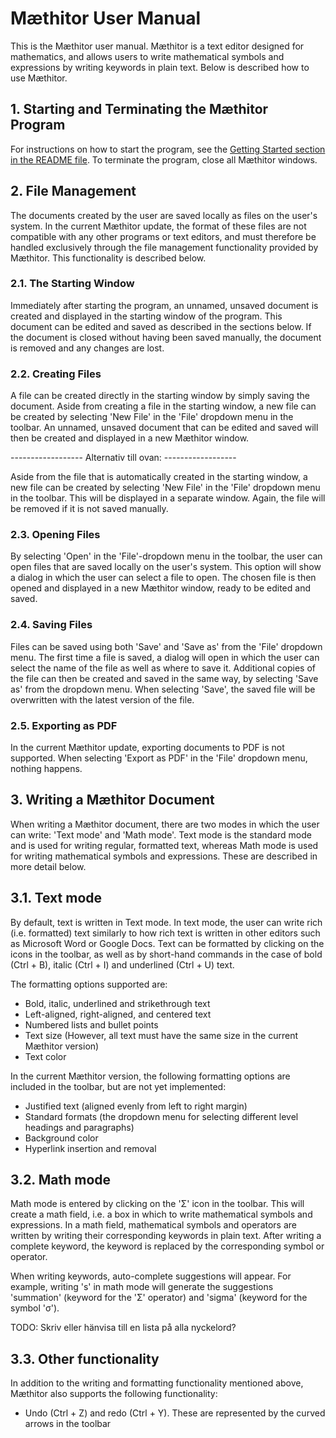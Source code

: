 # Mæthitor User Manual
This is the Mæthitor user manual. Mæthitor is a text editor designed for mathematics, and allows users to write mathematical symbols and expressions by writing keywords in plain text. Below is described how to use Mæthitor.

## 1. Starting and Terminating the Mæthitor Program
For instructions on how to start the program, see the [Getting Started section in the README file](README.md#getting-started). To terminate the program, close all Mæthitor windows.

## 2. File Management
The documents created by the user are saved locally as files on the user's system. In the current Mæthitor update, the format of these files are not compatible with any other programs or text editors, and must therefore be handled exclusively through the file management functionality provided by Mæthitor. This functionality is described below.

### 2.1. The Starting Window
Immediately after starting the program, an unnamed, unsaved document is created and displayed in the starting window of the program. This document can be edited and saved as described in the sections below. If the document is closed without having been saved manually, the document is removed and any changes are lost.

### 2.2. Creating Files
A file can be created directly in the starting window by simply saving the document. Aside from creating a file in the starting window, a new file can be created by selecting 'New File' in the 'File' dropdown menu in the toolbar. An unnamed, unsaved document that can be edited and saved will then be created and displayed in a new Mæthitor window.

------------------ Alternativ till ovan: ------------------

Aside from the file that is automatically created in the starting window, a new file can be created by selecting 'New File' in the 'File' dropdown menu in the toolbar. This will be displayed in a separate window. Again, the file will be removed if it is not saved manually.

### 2.3. Opening Files
By selecting 'Open' in the 'File'-dropdown menu in the toolbar, the user can open files that are saved locally on the user's system. This option will show a dialog in which the user can select a file to open. The chosen file is then opened and displayed in a new Mæthitor window, ready to be edited and saved.

### 2.4. Saving Files
Files can be saved using both 'Save' and 'Save as' from the 'File' dropdown menu. The first time a file is saved, a dialog will open in which the user can select the name of the file as well as where to save it. Additional copies of the file can then be created and saved in the same way, by selecting 'Save as' from the dropdown menu. When selecting 'Save', the saved file will be overwritten with the latest version of the file.

### 2.5. Exporting as PDF
In the current Mæthitor update, exporting documents to PDF is not supported. When selecting 'Export as PDF' in the 'File' dropdown menu, nothing happens.

## 3. Writing a Mæthitor Document
When writing a Mæthitor document, there are two modes in which the user can write: 'Text mode' and 'Math mode'. Text mode is the standard mode and is used for writing regular, formatted text, whereas Math mode is used for writing mathematical symbols and expressions. These are described in more detail below.

## 3.1. Text mode
By default, text is written in Text mode. In text mode, the user can write rich (i.e. formatted) text similarly to how rich text is written in other editors such as Microsoft Word or Google Docs. Text can be formatted by clicking on the icons in the toolbar, as well as by short-hand commands in the case of bold (Ctrl + B), italic (Ctrl + I) and underlined (Ctrl + U) text.

The formatting options supported are:
- Bold, italic, underlined and strikethrough text
- Left-aligned, right-aligned, and centered text
- Numbered lists and bullet points
- Text size (However, all text must have the same size in the current Mæthitor version)
- Text color

In the current Mæthitor version, the following formatting options are included in the toolbar, but are not yet implemented:
- Justified text (aligned evenly from left to right margin)
- Standard formats (the dropdown menu for selecting different level headings and paragraphs)
- Background color
- Hyperlink insertion and removal

## 3.2. Math mode
Math mode is entered by clicking on the 'Σ' icon in the toolbar. This will create a math field, i.e. a box in which to write mathematical symbols and expressions. In a math field, mathematical symbols and operators are written by writing their corresponding keywords in plain text. After writing a complete keyword, the keyword is replaced by the corresponding symbol or operator.

When writing keywords, auto-complete suggestions will appear. For example, writing 's' in math mode will generate the suggestions 'summation' (keyword for the 'Σ' operator) and 'sigma' (keyword for the symbol 'σ').

TODO: Skriv eller hänvisa till en lista på alla nyckelord?

## 3.3. Other functionality
In addition to the writing and formatting functionality mentioned above, Mæthitor also supports the following functionality:
- Undo (Ctrl + Z) and redo (Ctrl + Y). These are represented by the curved arrows in the toolbar